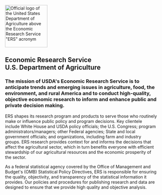 <img src='https://avatars.githubusercontent.com/u/4431158?s=200&v=4' alt='Official logo of the United States Department of Agriculture above the Economic Research Service "ERS" acronym' width='140' height='140'>

## Economic Research Service <br>U.S. Department of Agriculture

### **The mission of USDA's Economic Research Service is to anticipate trends and emerging issues in agriculture, food, the environment, and rural America and to conduct high-quality, objective economic research to inform and enhance public and private decision making.**

ERS shapes its research program and products to serve those who routinely make or influence public policy and program decisions. Key clientele include White House and USDA policy officials; the U.S. Congress; program administrators/managers; other Federal agencies; State and local government officials; and organizations, including farm and industry groups. ERS research provides context for and informs the decisions that affect the agricultural sector, which in turn benefits everyone with efficient stewardship of our agricultural resources and the economic prosperity of the sector.

As a federal statistical agency covered by the Office of Management and Budget's (OMB) Statistical Policy Directives, ERS is responsible for ensuring the quality, objectivity, and transparency of the statistical information it provides. Our policies and procedures for publishing research and data are designed to ensure that we provide high quality and objective analysis.
